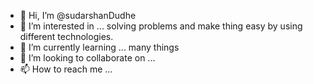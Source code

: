 - 👋 Hi, I’m @sudarshanDudhe
- 👀 I’m interested in ... solving problems and make thing easy by using different technologies.
- 🌱 I’m currently learning ... many things
- 💞️ I’m looking to collaborate on ... 
- 📫 How to reach me ...

<!---
sudarshanDudhe/sudarshanDudhe is a ✨ special ✨ repository because its `README.md` (this file) appears on your GitHub profile.
You can click the Preview link to take a look at your changes.
--->
